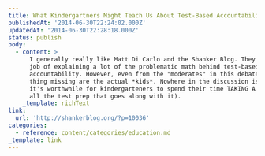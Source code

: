 ```yaml
---
title: What Kindergartners Might Teach Us About Test-Based Accountability
publishedAt: '2014-06-30T22:24:02.000Z'
updatedAt: '2014-06-30T22:28:18.000Z'
status: publish
body:
  - content: >
      I generally really like Matt Di Carlo and the Shanker Blog. They do a good
      job of explaining a lot of the problematic math behind test-based
      accountability. However, even from the "moderates" in this debate, the
      thing missing are the actual *kids*. Nowhere in the discussion is whether
      it's worthwhile for kindergarteners to spend their time TAKING A TEST (and
      all the test prep that goes along with it).
    _template: richText
link:
  url: 'http://shankerblog.org/?p=10036'
categories:
  - reference: content/categories/education.md
_template: link
---
```



